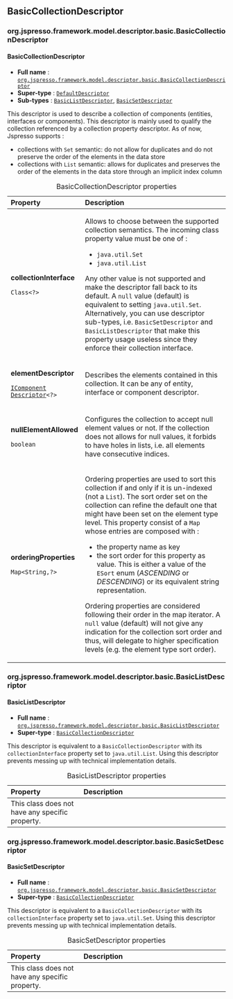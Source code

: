 ## BasicCollectionDescriptor

### org.jspresso.framework.model.descriptor.basic.BasicCollectionDescriptor
<a name="org.jspresso.framework.model.descriptor.basic.BasicCollectionDescriptor"></a>
#### BasicCollectionDescriptor

+ **Full name** : [`org.jspresso.framework.model.descriptor.basic.BasicCollectionDescriptor`](http://www.jspresso.org/external/maven-site/apidocs/org/jspresso/framework/model/descriptor/basic/BasicCollectionDescriptor.html)
+ **Super-type** : [`DefaultDescriptor`](#org.jspresso.framework.util.descriptor.DefaultDescriptor)
+ **Sub-types** : [`BasicListDescriptor`](#org.jspresso.framework.model.descriptor.basic.BasicListDescriptor), [`BasicSetDescriptor`](#org.jspresso.framework.model.descriptor.basic.BasicSetDescriptor)



This descriptor is used to describe a collection of components (entities,
 interfaces or components). This descriptor is mainly used to qualify the
 collection referenced by a collection property descriptor. As of now,
 Jspresso supports :
 <ul>
 <li>collections with <code>Set</code> semantic: do not allow for duplicates
 and do not preserve the order of the elements in the data store</li>
 <li>collections with <code>List</code> semantic: allows for duplicates and
 preserves the order of the elements in the data store through an implicit
 index column</li>
 </ul>



<table>
<caption>BasicCollectionDescriptor properties</caption>
<colgroup>
<col width="33%" />
<col width="66%" />
</colgroup>
<thead>
<tr class="header">
<th align="left">Property</th>
<th align="left">Description</th>
</tr>
</thead>
<tbody>
<tr class="odd">
<td align="left"><p><strong>collectionInterface</strong></p><p><code>Class&#x200B;&lt;&#x200B;?&#x200B;&gt;&#x200B;</code></p></td>
<td><p>Allows to choose between the supported collection semantics. The incoming
 class property value must be one of :
 <ul>
 <li><code>java.util.Set</code></li>
 <li><code>java.util.List</code></li>
 </ul>
 Any other value is not supported and make the descriptor fall back to its
 default. A <code>null</code> value (default) is equivalent to setting
 <code>java.util.Set</code>. Alternatively, you can use descriptor
 sub-types, i.e. <code>BasicSetDescriptor</code> and
 <code>BasicListDescriptor</code> that make this property usage useless
 since they enforce their collection interface.</p></td>
</tr>
<tr class="even">
<td align="left"><p><strong>elementDescriptor</strong></p><p><code><a href="http://www.jspresso.org/external/maven-site/apidocs/org/jspresso/framework/model/descriptor/IComponentDescriptor.html">IComponent&#x200B;Descriptor</a>&#x200B;&lt;&#x200B;?&#x200B;&gt;&#x200B;</code></p></td>
<td><p>Describes the elements contained in this collection. It can be any of
 entity, interface or component descriptor.</p></td>
</tr>
<tr class="odd">
<td align="left"><p><strong>nullElementAllowed</strong></p><p><code>boolean</code></p></td>
<td><p>Configures the collection to accept null element values or not. If the collection does not allows for null
 values, it forbids to have holes in lists, i.e. all elements have consecutive indices.</p></td>
</tr>
<tr class="even">
<td align="left"><p><strong>orderingProperties</strong></p><p><code>Map&#x200B;&lt;&#x200B;String&#x200B;,?&#x200B;&gt;&#x200B;</code></p></td>
<td><p>Ordering properties are used to sort this collection if and only if it is
 un-indexed (not a <code>List</code>). The sort order set on the collection
 can refine the default one that might have been set on the element type
 level. This property consist of a <code>Map</code> whose entries are
 composed with :
 <ul>
 <li>the property name as key</li>
 <li>the sort order for this property as value. This is either a value of
 the <code>ESort</code> enum (<i>ASCENDING</i> or <i>DESCENDING</i>) or its
 equivalent string representation.</li>
 </ul>
 Ordering properties are considered following their order in the map
 iterator. A <code>null</code> value (default) will not give any indication
 for the collection sort order and thus, will delegate to higher
 specification levels (e.g. the element type sort order).</p></td>
</tr>
</tbody>
</table>


### org.jspresso.framework.model.descriptor.basic.BasicListDescriptor
<a name="org.jspresso.framework.model.descriptor.basic.BasicListDescriptor"></a>
#### BasicListDescriptor

+ **Full name** : [`org.jspresso.framework.model.descriptor.basic.BasicListDescriptor`](http://www.jspresso.org/external/maven-site/apidocs/org/jspresso/framework/model/descriptor/basic/BasicListDescriptor.html)
+ **Super-type** : [`BasicCollectionDescriptor`](#org.jspresso.framework.model.descriptor.basic.BasicCollectionDescriptor)



This descriptor is equivalent to a <code>BasicCollectionDescriptor</code>
 with its <code>collectionInterface</code> property set to
 <code>java.util.List</code>. Using this descriptor prevents messing up with
 technical implementation details.



<table>
<caption>BasicListDescriptor properties</caption>
<colgroup>
<col width="33%" />
<col width="66%" />
</colgroup>
<thead>
<tr class="header">
<th align="left">Property</th>
<th align="left">Description</th>
</tr>
</thead>
<tbody>
<tr>
<td align="left">This class does not have any specific property.</td>
<td align="left"></td>
</tr>
</tbody>
</table>


### org.jspresso.framework.model.descriptor.basic.BasicSetDescriptor
<a name="org.jspresso.framework.model.descriptor.basic.BasicSetDescriptor"></a>
#### BasicSetDescriptor

+ **Full name** : [`org.jspresso.framework.model.descriptor.basic.BasicSetDescriptor`](http://www.jspresso.org/external/maven-site/apidocs/org/jspresso/framework/model/descriptor/basic/BasicSetDescriptor.html)
+ **Super-type** : [`BasicCollectionDescriptor`](#org.jspresso.framework.model.descriptor.basic.BasicCollectionDescriptor)



This descriptor is equivalent to a <code>BasicCollectionDescriptor</code>
 with its <code>collectionInterface</code> property set to
 <code>java.util.Set</code>. Using this descriptor prevents messing up with
 technical implementation details.



<table>
<caption>BasicSetDescriptor properties</caption>
<colgroup>
<col width="33%" />
<col width="66%" />
</colgroup>
<thead>
<tr class="header">
<th align="left">Property</th>
<th align="left">Description</th>
</tr>
</thead>
<tbody>
<tr>
<td align="left">This class does not have any specific property.</td>
<td align="left"></td>
</tr>
</tbody>
</table>


